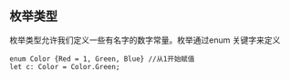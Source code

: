 

## 枚举类型

枚举类型允许我们定义一些有名字的数字常量。枚举通过enum 关键字来定义

<pre><code class='syntax brush-javascript'>enum Color {Red = 1, Green, Blue} //从1开始赋值
let c: Color = Color.Green;
</code></pre>
